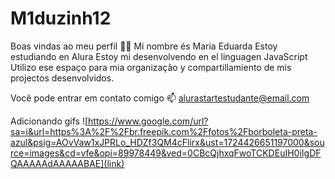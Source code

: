 # M1duzinh12
Boas vindas ao meu perfil 💙💙
Mi nombre és Maria Eduarda 
Estoy estudiando en Alura
Estoy mi desenvolvendo en el linguagen JavaScript
Utilizo ese espaço para mia organização y compartillamiento de mis projectos desenvolvidos.

Você pode entrar em contato comigo 📫
alurastartestudante@email.com

Adicionando gifs
![https://www.google.com/url?sa=i&url=https%3A%2F%2Fbr.freepik.com%2Ffotos%2Fborboleta-preta-azul&psig=AOvVaw1xJPRLo_HDZf3QM4cFlirx&ust=1724426651197000&source=images&cd=vfe&opi=89978449&ved=0CBcQjhxqFwoTCKDEuIH0iIgDFQAAAAAdAAAAABAE](link)
